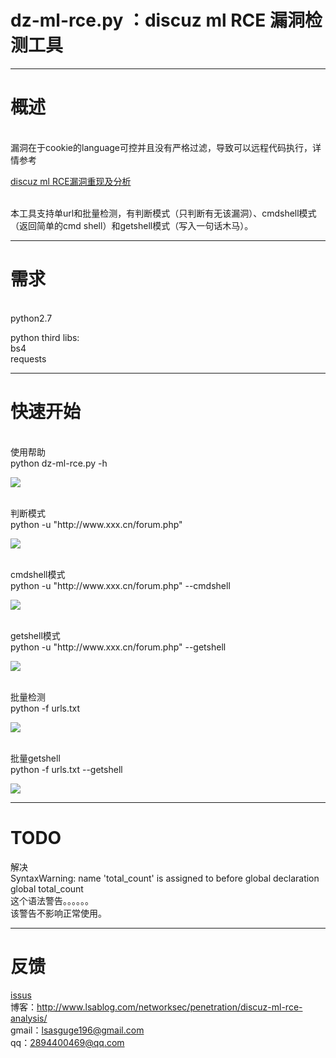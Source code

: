 dz-ml-rce.py ：discuz ml RCE 漏洞检测工具
==
----------------


# 概述
<br/>
漏洞在于cookie的language可控并且没有严格过滤，导致可以远程代码执行，详情参考

[discuz ml RCE漏洞重现及分析](http://www.lsablog.com/networksec/penetration/discuz-ml-rce-analysis/)

<br/>
本工具支持单url和批量检测，有判断模式（只判断有无该漏洞）、cmdshell模式（返回简单的cmd shell）和getshell模式（写入一句话木马）。


----------------

# 需求
<br/>
python2.7<br/>

python third libs:<br/>
bs4<br/>
requests<br/>


----------------

# 快速开始
<br/>
使用帮助<br/>
python dz-ml-rce.py -h<br/>

![](https://github.com/theLSA/discuz-ml-rce/raw/master/demo/dzmlrce06.png)

<br/>
判断模式<br/>
python -u "http://www.xxx.cn/forum.php" <br/>

![](https://github.com/theLSA/discuz-ml-rce/raw/master/demo/dzmlrce03.png)

<br/>
cmdshell模式<br/>
python -u "http://www.xxx.cn/forum.php" --cmdshell<br/>

![](https://github.com/theLSA/discuz-ml-rce/raw/master/demo/dzmlrce04.png)

<br/>
getshell模式<br/>
python -u "http://www.xxx.cn/forum.php" --getshell<br/>

![](https://github.com/theLSA/discuz-ml-rce/raw/master/demo/dzmlrce05.png)

<br/>
批量检测<br/>
python -f urls.txt<br/>

![](https://github.com/theLSA/discuz-ml-rce/raw/master/demo/dzmlrce01.png)

<br/>
批量getshell<br/>
python -f urls.txt --getshell<br/>

![](https://github.com/theLSA/discuz-ml-rce/raw/master/demo/dzmlrce02.png)


----------------


# TODO
解决<br/>
SyntaxWarning: name 'total_count' is assigned to before global declaration<br/>
  global total_count<br/>
这个语法警告。。。。。。<br/>
该警告不影响正常使用。


----------------

# 反馈
[issus](https://github.com/theLSA/discuz-ml-rce/issues)
<br/>
博客：http://www.lsablog.com/networksec/penetration/discuz-ml-rce-analysis/
<br/>
gmail：lsasguge196@gmail.com
<br/>
qq：2894400469@qq.com

